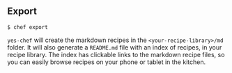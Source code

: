 ## Export

```shell
$ chef export
```

`yes-chef` will create the markdown recipes in the `<your-recipe-library>/md` folder. It will also generate a `README.md` file with an index of recipes, in your recipe library. The index has clickable links to the markdown recipe files, so you can easily browse recipes on your phone or tablet in the kitchen.